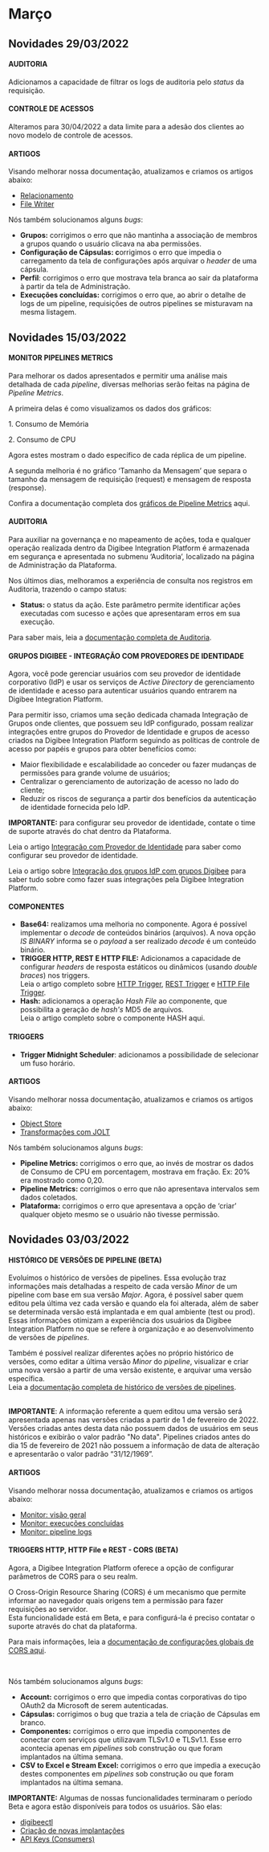 # Março

## Novidades 29/03/2022

#### **AUDITORIA**

Adicionamos a capacidade de filtrar os logs de auditoria pelo _status_ da requisição.

#### **CONTROLE DE ACESSOS**

Alteramos para 30/04/2022 a data limite para a adesão dos clientes ao novo modelo de controle de acessos.

#### **ARTIGOS**

Visando melhorar nossa documentação, atualizamos e criamos os artigos abaixo:

* [Relacionamento](../../settings/relacionamento.md)
* [File Writer](../../components/files/file-writer.md)

Nós também solucionamos alguns _bugs_:

* **Grupos:** corrigimos o erro que não mantinha a associação de membros a grupos quando o usuário clicava na aba permissões.
* **Configuração de Cápsulas: c**orrigimos o erro que impedia o carregamento da tela de configurações após arquivar o _header_ de uma cápsula.
* **Perfil**: corrigimos o erro que mostrava tela branca ao sair da plataforma à partir da tela de Administração.
* **Execuções concluídas:** corrigimos o erro que, ao abrir o detalhe de logs de um pipeline, requisições de outros pipelines se misturavam na mesma listagem.

## Novidades 15/03/2022

#### **MONITOR PIPELINES METRICS**

Para melhorar os dados apresentados e permitir uma análise mais detalhada de cada _pipeline_, diversas melhorias serão feitas na página de _Pipeline Metrics_.

A primeira delas é como visualizamos os dados dos gráficos:

1\. Consumo de Memória

2\. Consumo de CPU

Agora estes mostram o dado específico de cada réplica de um pipeline.

A segunda melhoria é no gráfico ‘Tamanho da Mensagem’ que separa o tamanho da mensagem de requisição (request) e mensagem de resposta (response).

Confira a documentação completa dos [gráficos de Pipeline Metrics](../../monitor/pipeline-metrics.md) aqui.

#### **AUDITORIA**

Para auxiliar na governança e no mapeamento de ações, toda e qualquer operação realizada dentro da Digibee Integration Platform é armazenada em segurança e apresentada no submenu ‘Auditoria’, localizado na página de Administração da Plataforma.

Nos últimos dias, melhoramos a experiência de consulta nos registros em Auditoria, trazendo o campo status:

* **Status:** o status da ação. Este parâmetro permite identificar ações executadas com sucesso e ações que apresentaram erros em sua execução.

Para saber mais, leia a [documentação completa de Auditoria](../../administration/audit.md).

#### **GRUPOS DIGIBEE - INTEGRAÇÃO COM PROVEDORES DE IDENTIDADE**

Agora, você pode gerenciar usuários com seu provedor de identidade corporativo (IdP) e usar os serviços de _Active Directory_ de gerenciamento de identidade e acesso para autenticar usuários quando entrarem na Digibee Integration Platform.

Para permitir isso, criamos uma seção dedicada chamada Integração de Grupos onde clientes, que possuem seu IdP configurado, possam realizar integrações entre grupos do Provedor de Identidade e grupos de acesso criados na Digibee Integration Platform seguindo as políticas de controle de acesso por papéis e grupos para obter benefícios como:

* Maior flexibilidade e escalabilidade ao conceder ou fazer mudanças de permissões para grande volume de usuários;
* Centralizar o gerenciamento de autorização de acesso no lado do cliente;
* Reduzir os riscos de segurança a partir dos benefícios da autenticação de identidade fornecida pelo IdP.

**IMPORTANTE:** para configurar seu provedor de identidade, contate o time de suporte através do chat dentro da Plataforma.

Leia o artigo [Integração com Provedor de Identidade](../../administration/identity-provider-integration/) para saber como configurar seu provedor de identidade.

Leia o artigo sobre [Integração dos grupos IdP com grupos Digibee](../../administration/identity-provider-integration/integration-of-idp-groups-with-digibee-groups/) para saber tudo sobre como fazer suas integrações pela Digibee Integration Platform.

#### **COMPONENTES**

* **Base64:** realizamos uma melhoria no componente. Agora é possível implementar o _decode_ de conteúdos binários (arquivos). A nova opção _IS BINARY_ informa se o _payload_ a ser realizado _decode_ é um conteúdo binário.
* **TRIGGER HTTP, REST E HTTP FILE:** Adicionamos a capacidade de configurar _headers_ de resposta estáticos ou dinâmicos (usando _double braces_) nos triggers.\
  Leia o artigo completo sobre [HTTP Trigger](../../components/triggers/http-trigger.md), [REST Trigger](../../components/triggers/rest-trigger.md) e [HTTP File Trigger](../../components/triggers/http-file-trigger/http-file-trigger-uploads.md).
* **Hash:** adicionamos a operação _Hash File_ ao componente, que possibilita a geração de _hash's_ MD5 de arquivos.\
  Leia o artigo completo sobre o componente HASH aqui.

#### **TRIGGERS**

* **Trigger Midnight Scheduler**: adicionamos a possibilidade de selecionar um fuso horário.

#### **ARTIGOS**

Visando melhorar nossa documentação, atualizamos e criamos os artigos abaixo:

* [Object Store](../../components/structured-data/object-store.md)
* [Transformações com JOLT](../../components/tools/transformer-jolt/transformacoes-com-jolt.md)

Nós também solucionamos alguns _bugs_:

* **Pipeline Metrics:** corrigimos o erro que, ao invés de mostrar os dados de Consumo de CPU em porcentagem, mostrava em fração. Ex: 20% era mostrado como 0,20.
* **Pipeline Metrics:** corrigimos o erro que não apresentava intervalos sem dados coletados.
* **Plataforma:** corrigimos o erro que apresentava a opção de ‘criar’ qualquer objeto mesmo se o usuário não tivesse permissão.

## Novidades 03/03/2022

#### HISTÓRICO DE VERSÕES DE PIPELINE (BETA) <a href="#h_155638b98e" id="h_155638b98e"></a>

Evoluímos o histórico de versões de pipelines. Essa evolução traz informações mais detalhadas a respeito de cada versão _Minor_ de um pipeline com base em sua versão _Major_. Agora, é possível saber quem editou pela última vez cada versão e quando ela foi alterada, além de saber se determinada versão está implantada e em qual ambiente (test ou prod). Essas informações otimizam a experiência dos usuários da Digibee Integration Platform no que se refere à organização e ao desenvolvimento de versões de _pipelines_.

Também é possível realizar diferentes ações no próprio histórico de versões, como editar a última versão _Minor_ do _pipeline_, visualizar e criar uma nova versão a partir de uma versão existente, e arquivar uma versão específica.\
Leia a [documentação completa de histórico de versões de pipelines](../../build/pipelines/historico-de-versoes-de-pipelines.md).

\
**IMPORTANTE**: A informação referente a quem editou uma versão será apresentada apenas nas versões criadas a partir de 1 de fevereiro de 2022. Versões criadas antes desta data não possuem dados de usuários em seus históricos e exibirão o valor padrão "No data". Pipelines criados antes do dia 15 de fevereiro de 2021 não possuem a informação de data de alteração e apresentarão o valor padrão “31/12/1969”.

#### ARTIGOS <a href="#h_6020dd376d" id="h_6020dd376d"></a>

Visando melhorar nossa documentação, atualizamos e criamos os artigos abaixo:

* [Monitor: visão geral](../../monitor/dashboards.md)
* [Monitor: execuções concluídas](../../monitor/completed-executions/)
* [Monitor: pipeline logs](../../monitor/pipeline-logs.md)​

#### TRIGGERS HTTP, HTTP File e REST - CORS (BETA) <a href="#h_2cb75cb72b" id="h_2cb75cb72b"></a>

Agora, a Digibee Integration Platform oferece a opção de configurar parâmetros de CORS para o seu realm.

O Cross-Origin Resource Sharing (CORS) é um mecanismo que permite informar ao navegador quais origens tem a permissão para fazer requisições ao servidor.\
Esta funcionalidade está em Beta, e para configurá-la é preciso contatar o suporte através do chat da plataforma.

Para mais informações, leia a [documentação de configurações globais de CORS aqui](https://github.com/tharso-rossiter-monteiro/PT-BR/blob/master/release-notes/release-notes-2022/broken-reference/README.md).

​

Nós também solucionamos alguns _bugs_:

* **Account:** corrigimos o erro que impedia contas corporativas do tipo OAuth2 da Microsoft de serem autenticadas.
* **Cápsulas:** corrigimos o bug que trazia a tela de criação de Cápsulas em branco.
* **Componentes:** corrigimos o erro que impedia componentes de conectar com serviços que utilizavam TLSv1.0 e TLSv1.1. Esse erro acontecia apenas em _pipelines_ sob construção ou que foram implantados na última semana.
* **CSV to Excel e Stream Excel:** corrigimos o erro que impedia a execução destes componentes em _pipelines_ sob construção ou que foram implantados na última semana.

**IMPORTANTE:** Algumas de nossas funcionalidades terminaram o período Beta e agora estão disponíveis para todos os usuários. São elas:

* [digibeectl](../../plataforma/digibeectl/)
* [Criação de novas implantações](../../run/deployment/deployments.md)
* [API Keys (Consumers)](../../settings/api-keys-consumers.md)
